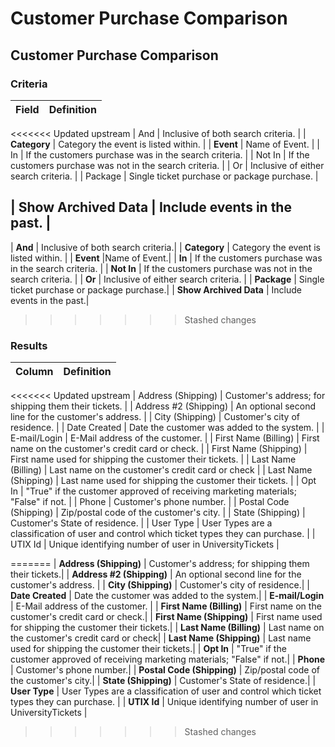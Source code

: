# Customer Purchase Comparison

## Customer Purchase Comparison

### Criteria

| **Field** | **Definition** |
| --- | --- |


&lt;&lt;&lt;&lt;&lt;&lt;&lt; Updated upstream \| And \| Inclusive of both search criteria. \| \| **Category** \| Category the event is listed within. \| \| **Event** \| Name of Event. \| \| In \| If the customers purchase was in the search criteria. \| \| Not In \| If the customers purchase was not in the search criteria. \| \| Or \| Inclusive of either search criteria. \| \| Package \| Single ticket purchase or package purchase. \|

## \| Show Archived Data \| Include events in the past. \|

\| **And** \| Inclusive of both search criteria.\| \| **Category** \| Category the event is listed within. \| \| **Event** \|Name of Event.\| \| **In** \| If the customers purchase was in the search criteria. \| \| **Not In** \| If the customers purchase was not in the search criteria. \| \| **Or** \| Inclusive of either search criteria. \| \| **Package** \| Single ticket purchase or package purchase.\| \| **Show Archived Data** \| Include events in the past.\|

> > > > > > > Stashed changes

### Results

| **Column** | **Definition** |
| --- | --- |


&lt;&lt;&lt;&lt;&lt;&lt;&lt; Updated upstream \| Address \(Shipping\) \| Customer's address; for shipping them their tickets. \| \| Address \#2 \(Shipping\) \| An optional second line for the customer's address. \| \| City \(Shipping\) \| Customer's city of residence. \| \| Date Created \| Date the customer was added to the system. \| \| E-mail/Login \| E-Mail address of the customer. \| \| First Name \(Billing\) \| First name on the customer's credit card or check. \| \| First Name \(Shipping\) \| First name used for shipping the customer their tickets. \| \| Last Name \(Billing\) \| Last name on the customer's credit card or check \| \| Last Name \(Shipping\) \| Last name used for shipping the customer their tickets. \| \| Opt In \| "True" if the customer approved of receiving marketing materials; "False" if not. \| \| Phone \| Customer's phone number. \| \| Postal Code \(Shipping\) \| Zip/postal code of the customer's city. \| \| State \(Shipping\) \| Customer's State of residence. \| \| User Type \| User Types are a classification of user and control which ticket types they can purchase. \| \| UTIX Id \| Unique identifying number of user in UniversityTickets \|

======= \| **Address \(Shipping\)** \| Customer's address; for shipping them their tickets.\| \| **Address \#2 \(Shipping\)** \| An optional second line for the customer's address. \| \| **City \(Shipping\)** \| Customer's city of residence.\| \| **Date Created** \| Date the customer was added to the system.\| \| **E-mail/Login** \| E-Mail address of the customer. \| \| **First Name \(Billing\)** \| First name on the customer's credit card or check.\| \| **First Name \(Shipping\)** \| First name used for shipping the customer their tickets.\| \| **Last Name \(Billing\)** \| Last name on the customer's credit card or check\| \| **Last Name \(Shipping\)** \| Last name used for shipping the customer their tickets.\| \| **Opt In** \| "True" if the customer approved of receiving marketing materials; "False" if not.\| \| **Phone** \| Customer's phone number.\| \| **Postal Code \(Shipping\)** \| Zip/postal code of the customer's city.\| \| **State \(Shipping\)** \| Customer's State of residence.\| \| **User Type** \| User Types are a classification of user and control which ticket types they can purchase. \| \| **UTIX Id** \| Unique identifying number of user in UniversityTickets \|

> > > > > > > Stashed changes

